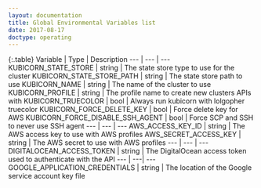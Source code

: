 ```yaml
---
layout: documentation
title: Global Environmental Variables list
date: 2017-08-17
doctype: operating
---
```


{:.table}
Variable | Type | Description
--- | --- | ---
KUBICORN_STATE_STORE | string | The state store type to use for the cluster
KUBICORN_STATE_STORE_PATH | string | The state store path to use
KUBICORN_NAME | string | The name of the cluster to use
KUBICORN_PROFILE | string | The profile name to create new clusters APIs with
KUBICORN_TRUECOLOR | bool | Always run kubicorn with lolgopher truecolor
KUBICORN_FORCE_DELETE_KEY | bool | Force delete key for AWS
KUBICORN_FORCE_DISABLE_SSH_AGENT | bool | Force SCP and SSH to never use SSH agent
--- | --- | ---
AWS_ACCESS_KEY_ID | string | The AWS access key to use with AWS profiles
AWS_SECRET_ACCESS_KEY | string | The AWS secret to use with AWS profiles
--- | --- | ---
DIGITALOCEAN_ACCESS_TOKEN | string | The DigitalOcean access token used to authenticate with the API
--- | ---| ---
GOOGLE_APPLICATION_CREDENTIALS | string | The location of the Google service account key file
